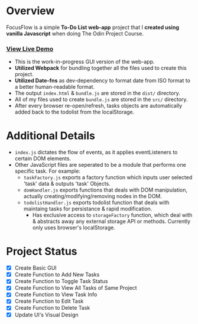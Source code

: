# Overview

FocusFlow is a simple **To-Do List web-app** project that I **created using vanilla Javascript** when doing The Odin Project Course.

<h3><a href="https://yash-aryan.github.io/FocusFlow/" target="_blank">View Live Demo</a></h3>

-   This is the work-in-progress GUI version of the web-app.
-   **Utilized Webpack** for bundling together all the files used to create this project.
-   **Utilized Date-fns** as dev-dependency to format date from ISO format to a better human-readable format.
-   The output `index.html` & `bundle.js` are stored in the `dist/` directory.
-   All of my files used to create `bundle.js` are stored in the `src/` directory.
-   After every browser re-open/refresh, tasks objects are automatically added back to the todolist from the localStorage.

# Additional Details

-   `index.js` dictates the flow of events, as it applies eventListeners to certain DOM elements.
-   Other JavaScript files are seperated to be a module that performs one specific task. For example:
    -   `taskFactory.js` exports a factory function which inputs user selected 'task' data & outputs 'task' Objects.
    -   `domHandler.js` exports functions that deals with DOM manipulation, actually creating/modifying/removing nodes in the DOM.
    -   `todolistHandler.js` exports todolist function that deals with maintaing tasks for persistance & rapid modification.
        -   Has exclusive access to `storageFactory` function, which deal with & abstracts away any external storage API or methods. Currently only uses browser's localStorage.

# Project Status

-   [x] Create Basic GUI
-   [x] Create Function to Add New Tasks
-   [x] Create Function to Toggle Task Status
-   [x] Create Function to View All Tasks of Same Project
-   [x] Create Function to View Task Info
-   [x] Create Function to Edit Task
-   [x] Create Function to Delete Task
-   [x] Update UI's Visual Design
